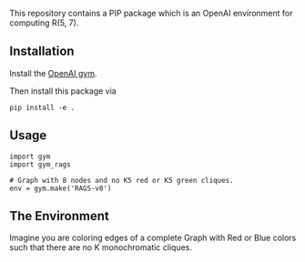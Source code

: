 This repository contains a PIP package which is an OpenAI environment for computing R(5, 7).


## Installation

Install the [OpenAI gym](https://www.gymlibrary.ml/).

Then install this package via

```
pip install -e .
```

## Usage

```
import gym
import gym_rags

# Graph with 8 nodes and no K5 red or K5 green cliques.
env = gym.make('RAGS-v0') 
```

## The Environment

Imagine you are coloring edges of a complete Graph with Red or Blue colors such that there are no K monochromatic cliques.

